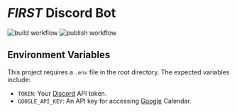 # _FIRST_ Discord Bot

![build workflow](https://github.com/drewwhis/first-discord-bot/actions/workflows/build.yml/badge.svg)
![publish workflow](https://github.com/drewwhis/first-discord-bot/actions/workflows/publish.yml/badge.svg)

## Environment Variables

This project requires a `.env` file in the root directory. The expected variables include:
- `TOKEN`: Your [Discord](https://discord.com/developers/docs/reference) API token.
- `GOOGLE_API_KEY`: An API key for accessing [Google](https://developers.google.com/maps/documentation/javascript/get-api-key) Calendar.